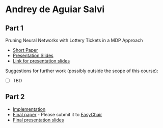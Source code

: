 # Andrey de Aguiar Salvi

## Part 1

Pruning Neural Networks with Lottery Tickets in a MDP Approach
- [Short Paper](salvi-proposal.pdf)
- [Presentation Slides](salvi-proposal-slides.pdf)
- [Link for presentation slides](https://docs.google.com/presentation/d/1DX06WxWZIU5MnHD-vl_SVWK-UVxpemw2w76Bufngqfk/edit?usp=sharing)

Suggestions for further work (possibly outside the scope of this course):

- [ ] TBD


## Part 2

- [Implementation](<link to github>)
- [Final paper](salvi-paper.pdf) - Please submit it to [EasyChair](https://easychair.org/conferences/?conf=ap2019)
- [Final presentation slides](salvi-final-presentation-slides.pdf)
